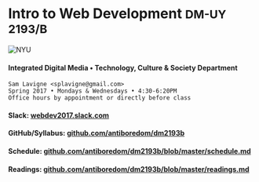 # Intro to Web Development <small>DM-UY 2193/B</small>

![NYU](http://engineering.nyu.edu/files/tandon_long_color.png)

#### Integrated Digital Media • Technology, Culture & Society Department

    Sam Lavigne <splavigne@gmail.com>
    Spring 2017 • Mondays & Wednesdays • 4:30-6:20PM
    Office hours by appointment or directly before class

#### Slack: [webdev2017.slack.com](https://webdev2017.slack.com)

#### GitHub/Syllabus: [github.com/antiboredom/dm2193b](http://github.com/antiboredom/dm2193b)

#### Schedule: [github.com/antiboredom/dm2193b/blob/master/schedule.md](http://github.com/antiboredom/dm2193b/blob/master/schedule.md)

#### Readings: [github.com/antiboredom/dm2193b/blob/master/readings.md](http://github.com/antiboredom/dm2193b/blob/master/readings.md)
